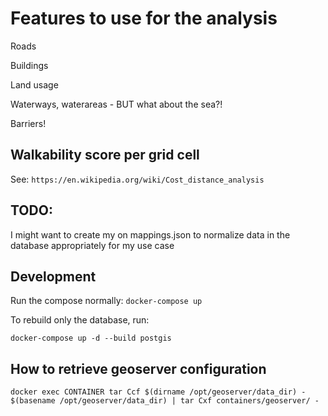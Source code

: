 # Features to use for the analysis

Roads

Buildings

Land usage

Waterways, waterareas - BUT what about the sea?!

Barriers!

## Walkability score per grid cell

See: `https://en.wikipedia.org/wiki/Cost_distance_analysis`

## TODO:

I might want to create my on mappings.json to normalize data in the database appropriately for my use case


## Development

Run the compose normally:
`docker-compose up`

To rebuild only the database, run:

`docker-compose up -d --build postgis`

## How to retrieve geoserver configuration

```shell
docker exec CONTAINER tar Ccf $(dirname /opt/geoserver/data_dir) - $(basename /opt/geoserver/data_dir) | tar Cxf containers/geoserver/ -
```
